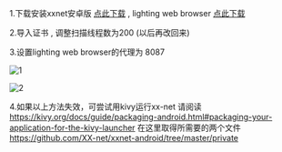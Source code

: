 1.下载安装xxnet安卓版 [点此下载](https://github.com/XX-net/xxnet-android/releases)  , lighting web browser [点此下载](https://github.com/candy2107/Lightning-Browser/releases/download/v4.5.0/Lightning_Web_Browser_ce94292a.apk) 

2.导入证书 , 调整扫描线程数为200 (以后再改回来) 

3.设置lighting web browser的代理为 8087 

![1](https://4.bp.blogspot.com/-sb_0wQKYuMM/V1acFOfQcFI/AAAAAAAAFTM/1_YY8mrUojYwFr4HDDw4rfEGp8lO8qgRwCLcB/s1600/Screenshot_2016-06-07-14-06-21.jpg) 

![2](https://1.bp.blogspot.com/-I_xw0YFj6Eo/V1aclZ7UXVI/AAAAAAAAFTg/XhEzmsfVmtoIDgdShll-5SMkLihApluRwCLcB/s1600/Screenshot_2016-06-07-14-06-32.jpg) 

4.如果以上方法失效，可尝试用kivy运行xx-net 请阅读
https://kivy.org/docs/guide/packaging-android.html#packaging-your-application-for-the-kivy-launcher
在这里取得所需要的两个文件
https://github.com/XX-net/xxnet-android/tree/master/private